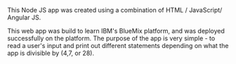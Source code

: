 This Node JS app was created using a combination of HTML / JavaScript/ Angular JS.

This web app was build to learn IBM's BlueMix platform, and was deployed successfully on the platform. The purpose of the app is very simple - to read a user's input and print out different statements depending on what the app is divisible by (4,7, or 28).
